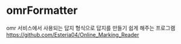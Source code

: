 # omrFormatter
omr 서비스에서 사용되는 답지 형식으로 답지를 만들기 쉽게 해주는 프로그램
https://github.com/Esteria04/Online_Marking_Reader

